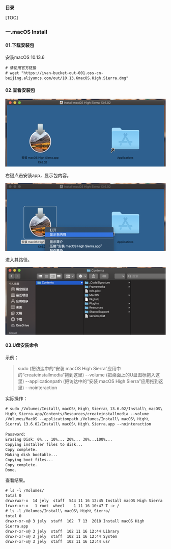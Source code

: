 **目录**

[TOC]

###  一.macOS Install

#### 01.下载安装包

安装macOS 10.13.6

```
# 请使用官方链接
# wget "https://ivan-bucket-out-001.oss-cn-beijing.aliyuncs.com/out/10.13.6macOS.High.Sierra.dmg"
```

#### 02.查看安装包

![pict000001](./0.Source/pict000001.png)

右键点击安装app，显示包内容。

![pict000002](./0.Source/pict000002.png)

进入其路径。

![pict000003](./0.Source/pict000003.png)

#### 03.U盘安装命令

示例：

> sudo (把访达中的“安装 macOS High Sierra”应用中的“createinstallmedia”拖到这里) --volume (把桌面上的U盘图标拖入这里) --applicationpath (把访达中的“安装 macOS High Sierra”应用拖到这里) --nointeraction

实际操作：

```
# sudo /Volumes/Install\ macOS\ High\ Sierra\ 13.6.02/Install\ macOS\ High\ Sierra.app/Contents/Resources/createinstallmedia --volume /Volumes/MacOS --applicationpath /Volumes/Install\ macOS\ High\ Sierra\ 13.6.02/Install\ macOS\ High\ Sierra.app --nointeraction

Password:
Erasing Disk: 0%... 10%... 20%... 30%...100%...
Copying installer files to disk...
Copy complete.
Making disk bootable...
Copying boot files...
Copy complete.
Done.
```

查看结果。

```
# ls -l /Volumes/
total 0
drwxrwxr-x  14 jely  staff  544 11 16 12:45 Install macOS High Sierra
lrwxr-xr-x   1 root  wheel    1 11 16 10:47 T -> /
# ls -l /Volumes/Install\ macOS\ High\ Sierra/
total 0
drwxr-xr-x@ 3 jely  staff  102  7 13  2018 Install macOS High Sierra.app
drwxr-xr-x@ 3 jely  staff  102 11 16 12:44 Library
drwxr-xr-x@ 3 jely  staff  102 11 16 12:44 System
drwxr-xr-x@ 3 jely  staff  102 11 16 12:44 usr
```



